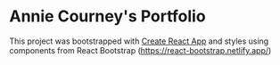 # Annie Courney's Portfolio

This project was bootstrapped with [Create React App](https://github.com/facebook/create-react-app)
and styles using components from React Bootstrap (https://react-bootstrap.netlify.app/)
